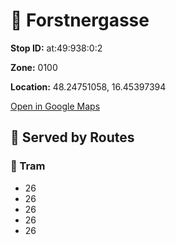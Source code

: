 # 🚉 Forstnergasse


**Stop ID:** at:49:938:0:2

**Zone:** 0100

**Location:** 48.24751058, 16.45397394

[Open in Google Maps](https://www.google.com/maps?q=48.24751058,16.45397394)

## 🚆 Served by Routes

### 🚊 Tram
- 26
- 26
- 26
- 26
- 26